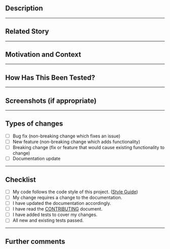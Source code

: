 ## Description

<!--
Please include a summary of the change and which issue is fixed.
Reference: https://docs.github.com/en/pull-requests/collaborating-with-pull-requests/proposing-changes-to-your-work-with-pull-requests/about-pull-requests
-->

---

## Related Story

<!--
Paste the URL to the GitHub story (issue or project item) here.
For issues: https://github.com/<OWNER>/<REPO>/issues/<ISSUE_NUMBER>
For project items: Open the card on your project board and copy the URL, e.g.:
https://github.com/orgs/<ORG>/projects/<PROJECT_NUMBER>/views/<VIEW_NUMBER>?pane=issue&itemId=<ITEM_ID>
-->

---

## Motivation and Context

<!--
Why is this change required? What problem does it solve?
Reference: https://www.conventionalcommits.org/en/v1.0.0/
-->

---

## How Has This Been Tested?

<!--
Please describe the tests that you ran to verify your changes.
Reference: https://docs.github.com/en/actions/using-workflows/about-workflows
-->

---

## Screenshots (if appropriate)

<!--
Add screenshots to help explain your changes.
Reference: https://docs.github.com/en/github/managing-files-in-a-repository/attaching-files
-->

---

## Types of changes

<!-- What types of changes does your code introduce? Put an `x` in all the boxes that apply: -->
- [ ] Bug fix (non-breaking change which fixes an issue)
- [ ] New feature (non-breaking change which adds functionality)
- [ ] Breaking change (fix or feature that would cause existing functionality to change)
- [ ] Documentation update

---

## Checklist

<!-- Go over all the following points, and put an `x` in all the boxes that apply. -->
- [ ] My code follows the code style of this project. ([Style Guide](https://google.github.io/styleguide/))
- [ ] My change requires a change to the documentation.
- [ ] I have updated the documentation accordingly.
- [ ] I have read the [CONTRIBUTING](https://github.com/<OWNER>/<REPO>/blob/main/CONTRIBUTING.md) document.
- [ ] I have added tests to cover my changes.
- [ ] All new and existing tests passed.

---

## Further comments

<!--
If this is a relatively large or complex change, kick off the discussion by explaining why you chose the solution you did and what alternatives you considered, etc.
Reference: https://docs.github.com/en/pull-requests/collaborating-with-pull-requests/commenting-on-a-pull-request
-->